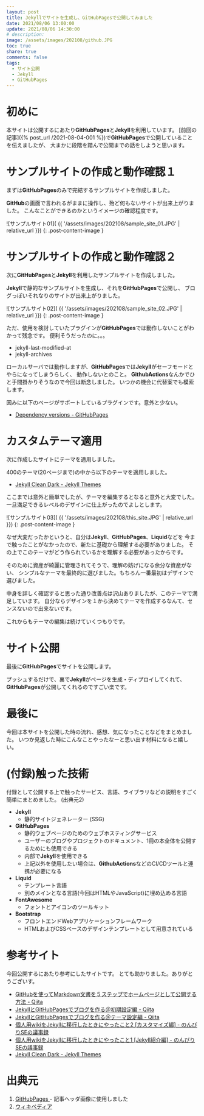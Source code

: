 ```yaml
---
layout: post
title: Jekyllでサイトを生成し、GitHubPagesで公開してみました
date: 2021/08/06 13:00:00
update: 2021/08/06 14:30:00
# description: 
image: /assets/images/202108/github.JPG
toc: true
share: true
comments: false
tags:
  - サイト公開
  - Jekyll
  - GitHubPages
---
```


# 初めに

本サイトは公開するにあたり**GitHubPages**と**Jekyll**を利用しています。
[前回の記事]({% post_url /2021-08-04-001 %})で**GitHubPages**で公開していることを伝えましたが、
大まかに段階を踏んで公開までの話をしようと思います。


# サンプルサイトの作成と動作確認１

まずは**GitHubPages**のみで完結するサンプルサイトを作成しました。

**GitHub**の画面で言われるがままに操作し、殆ど何もないサイトが出来上がりました。
こんなことができるのかというイメージの確認程度です。

![サンプルサイト01](
{{ '/assets/images/202108/sample_site_01.JPG' | relative_url }})
{: .post-content-image }

# サンプルサイトの作成と動作確認２

次に**GitHubPages**と**Jekyll**を利用したサンプルサイトを作成しました。

**Jekyll**で静的なサンプルサイトを生成し、それを**GitHubPages**で公開し、
ブログっぽいそれなりのサイトが出来上がりました。

![サンプルサイト02](
{{ '/assets/images/202108/sample_site_02.JPG' | relative_url }})
{: .post-content-image }

ただ、使用を検討していたプラグインが**GitHubPages**では動作しないことがわかって残念です。
便利そうだったのに。。。

  - jekyll-last-modified-at
  - jekyll-archives

ローカルサーバでは動作しますが、**GitHubPages**では**Jekyll**がセーフモードとやらになってしまうらしく、
動作しないとのこと。
**GithubActions**なんかでひと手間掛かりそうなので今回は断念しました。
いつかの機会に代替案でも模索します。

因みに以下のページがサポートしているプラグインです。意外と少ない。

  - [Dependency versions - GitHubPages
    ](https://pages.github.com/versions/)


# カスタムテーマ適用

次に作成したサイトにテーマを適用しました。

400のテーマ(20ページまで)の中から以下のテーマを適用しました。

  - [Jekyll Clean Dark - Jekyll Themes
    ](http://jekyllthemes.org/themes/jekyll-clean-dark/)

ここまでは意外と簡単でしたが、テーマを編集するとなると意外と大変でした。
一旦満足できるレベルのデザインに仕上がったのでよしとします。

![サンプルサイト03](
{{ '/assets/images/202108/this_site.JPG' | relative_url }})
{: .post-content-image }

なぜ大変だったかというと、自分は**Jekyll**、**GitHubPages**、**Liquid**などを
今まで触ったことがなかったので、新たに基礎から理解する必要がありました。
その上でこのテーマがどう作られているかを理解する必要があったからです。

そのために資産が綺麗に管理されてそうで、理解の妨げになる余分な資産がない、
シンプルなテーマを最終的に選びました。もちろん一番最初はデザインで選びました。

中身を詳しく確認すると思った通り改善点は沢山ありましたが、このテーマで満足しています。
自分ならデザインを１から決めてテーマを作成するなんて、センスないので出来ないです。

これからもテーマの編集は続けていくつもりです。


# サイト公開

最後に**GitHubPages**でサイトを公開します。

プッシュするだけで、裏で**Jekyll**がページを生成・ディプロイしてくれて、
**GitHubPages**が公開してくれるのですごい楽です。


# 最後に

今回は本サイトを公開した時の流れ、感想、気になったことなどをまとめました。
いつか見返した時にこんなことやったなーと思い出す材料になると嬉しい。


# (付録)触った技術

付録として公開する上で触ったサービス、言語、ライブラリなどの説明をすごく簡単にまとめました。
(出典元2)

  - **Jekyll**
    - 静的サイトジェネレーター (SSG)
  - **GitHubPages**
    - 静的ウェブページのためのウェブホスティングサービス
    - ユーザーのブログやプロジェクトのドキュメント、1冊の本全体を公開するためにも使用できる
    - 内部で**Jekyll**を使用できる
    - 上記以外を使用したい場合は、**GithubActions**などのCI/CDツールと連携が必要になる
  - **Liquid**
    - テンプレート言語
    - 別のメインとなる言語(今回はHTMLやJavaScript)に埋め込める言語
  - **FontAwesome**
    - フォントとアイコンのツールキット
  - **Bootstrap**
    - フロントエンドWebアプリケーションフレームワーク
    - HTMLおよびCSSベースのデザインテンプレートとして用意されている


# 参考サイト

今回公開するにあたり参考にしたサイトです。
とても助かりました。ありがとうございす。

  - [GitHubを使ってMarkdown文書を５ステップでホームページとして公開する方法 - Qiita
    ](https://qiita.com/MahoTakara/items/3800e9dc83b530d0a050)
  - [JekyllとGitHubPagesでブログを作る＠初期設定編 - Qiita
    ](https://qiita.com/Shirokuma89/items/7d63627e3e97b030c63a)
  - [JekyllとGitHubPagesでブログを作る＠テーマ設定編 - Qiita
    ](https://qiita.com/Shirokuma89/items/0262b8f8ef7c8b7f69ef)
  - [個人用wikiをJekyllに移行したときにやったこと2 [カスタマイズ編] - のんびりSEの議事録
    ](https://carefree-se.hatenablog.com/entry/2020/07/21/110000)
  - [個人用wikiをJekyllに移行したときにやったこと1 [Jekyll紹介編] - のんびりSEの議事録
    ](https://carefree-se.hatenablog.com/entry/2020/07/20/110000)
  - [Jekyll Clean Dark - Jekyll Themes
    ](http://jekyllthemes.org/themes/jekyll-clean-dark/)


# 出典元

  1. [GitHubPages
    ](https://pages.github.com/)
    - 記事ヘッダ画像に使用しました
  2. [ウィキペディア
    ](https://ja.wikipedia.org/wiki/)


